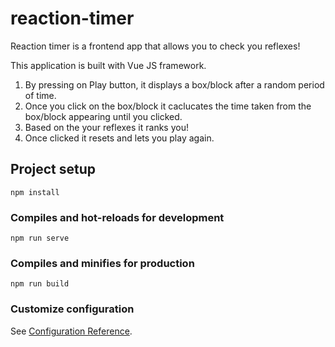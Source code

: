 # reaction-timer

Reaction timer is a frontend app that allows you to check you reflexes!

This application is built with Vue JS framework.

1. By pressing on Play button, it displays a box/block after a random period of time.
2. Once you click on the box/block it caclucates the time taken from the box/block appearing until you clicked.
3. Based on the your reflexes it ranks you!
4. Once clicked it resets and lets you play again.

## Project setup

```
npm install
```

### Compiles and hot-reloads for development

```
npm run serve
```

### Compiles and minifies for production

```
npm run build
```

### Customize configuration

See [Configuration Reference](https://cli.vuejs.org/config/).
